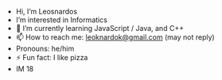 -  Hi, I’m Leosnardos
-  I’m interested in Informatics
- 🌱 I’m currently learning JavaScript / Java, and C++
- 📫 How to reach me: leoknardok@gmail.com (may not reply)
- Pronouns: he/him
- ⚡ Fun fact: I like pizza
- IM 18
